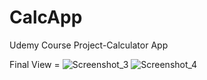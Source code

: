 # CalcApp
Udemy Course Project-Calculator App

Final View =
![Screenshot_3](https://user-images.githubusercontent.com/26454080/95660049-feba7b00-0b2d-11eb-88f2-bac32e5855f9.png)
![Screenshot_4](https://user-images.githubusercontent.com/26454080/95660051-ffeba800-0b2d-11eb-8071-07b6716eaa87.png)
